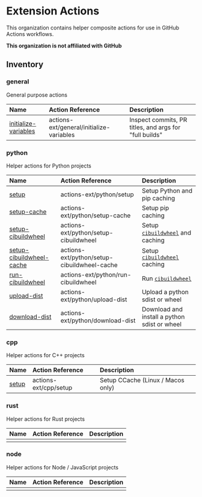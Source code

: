 # Extension Actions

This organization contains helper composite actions for use in GitHub Actions workflows. 

**This organization is not affiliated with GitHub**

## Inventory

### general
General purpose actions

| Name | Action Reference | Description |
|:-----|:-----------------|:------------|
| [initialize-variables](https://github.com/actions-ext/general/tree/main/initialize-variables) | actions-ext/general/initialize-variables | Inspect commits, PR titles, and args for "full builds" |

### python
Helper actions for Python projects

| Name | Action Reference | Description |
|:-----|:-----------------|:------------|
| [setup](https://github.com/actions-ext/python/tree/main/setup) | actions-ext/python/setup | Setup Python and pip caching |
| [setup-cache](https://github.com/actions-ext/python/tree/main/setup-cache) | actions-ext/python/setup-cache | Setup pip caching |
| [setup-cibuildwheel](https://github.com/actions-ext/python/tree/main/setup-cibuildwheel) | actions-ext/python/setup-cibuildwheel | Setup [`cibuildwheel`](https://cibuildwheel.readthedocs.io/en/stable/) and caching |
| [setup-cibuildwheel-cache](https://github.com/actions-ext/python/tree/main/setup-cibuildwheel-cache) | actions-ext/python/setup-cibuildwheel-cache | Setup [`cibuildwheel`](https://cibuildwheel.readthedocs.io/en/stable/) caching |
| [run-cibuildwheel](https://github.com/actions-ext/python/tree/main/run-cibuildwheel) | actions-ext/python/run-cibuildwheel | Run [`cibuildwheel`](https://cibuildwheel.readthedocs.io/en/stable/) |
| [upload-dist](https://github.com/actions-ext/python/tree/main/upload-dist) | actions-ext/python/upload-dist | Upload a python sdist or wheel |
| [download-dist](https://github.com/actions-ext/python/tree/main/download-dist) | actions-ext/python/download-dist | Download and install a python sdist or wheel |

### cpp
Helper actions for C++ projects

| Name | Action Reference | Description |
|:-----|:-----------------|:------------|
| [setup](https://github.com/actions-ext/cpp/tree/main/setup) | actions-ext/cpp/setup | Setup CCache (Linux / Macos only) |

### rust
Helper actions for Rust projects

| Name | Action Reference | Description |
|:-----|:-----------------|:------------|
| | | |

### node
Helper actions for Node / JavaScript projects

| Name | Action Reference | Description |
|:-----|:-----------------|:------------|
| | | |
